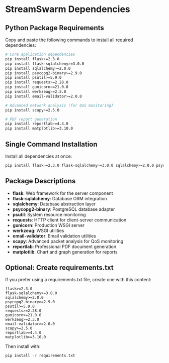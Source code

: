 # StreamSwarm Dependencies

## Python Package Requirements

Copy and paste the following commands to install all required dependencies:

```bash
# Core application dependencies
pip install flask>=2.3.0
pip install flask-sqlalchemy>=3.0.0
pip install sqlalchemy>=2.0.0
pip install psycopg2-binary>=2.9.0
pip install psutil>=5.9.0
pip install requests>=2.28.0
pip install gunicorn>=21.0.0
pip install werkzeug>=2.3.0
pip install email-validator>=2.0.0

# Advanced network analysis (for QoS monitoring)
pip install scapy>=2.5.0

# PDF report generation
pip install reportlab>=4.4.0
pip install matplotlib>=3.10.0
```

## Single Command Installation

Install all dependencies at once:

```bash
pip install flask>=2.3.0 flask-sqlalchemy>=3.0.0 sqlalchemy>=2.0.0 psycopg2-binary>=2.9.0 psutil>=5.9.0 requests>=2.28.0 gunicorn>=21.0.0 werkzeug>=2.3.0 email-validator>=2.0.0 scapy>=2.5.0 reportlab>=4.4.0 matplotlib>=3.10.0
```

## Package Descriptions

- **flask**: Web framework for the server component
- **flask-sqlalchemy**: Database ORM integration
- **sqlalchemy**: Database abstraction layer
- **psycopg2-binary**: PostgreSQL database adapter
- **psutil**: System resource monitoring
- **requests**: HTTP client for client-server communication
- **gunicorn**: Production WSGI server
- **werkzeug**: WSGI utilities
- **email-validator**: Email validation utilities
- **scapy**: Advanced packet analysis for QoS monitoring
- **reportlab**: Professional PDF document generation
- **matplotlib**: Chart and graph generation for reports

## Optional: Create requirements.txt

If you prefer using a requirements.txt file, create one with this content:

```
flask>=2.3.0
flask-sqlalchemy>=3.0.0
sqlalchemy>=2.0.0
psycopg2-binary>=2.9.0
psutil>=5.9.0
requests>=2.28.0
gunicorn>=21.0.0
werkzeug>=2.3.0
email-validator>=2.0.0
scapy>=2.5.0
reportlab>=4.4.0
matplotlib>=3.10.0
```

Then install with:
```bash
pip install -r requirements.txt
```